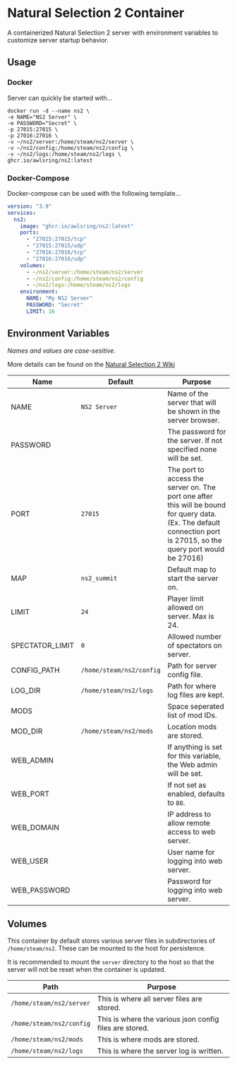 # Natural Selection 2 Container

A containerized Natural Selection 2 server with environment variables to customize server startup behavior.

## Usage

### Docker

Server can quickly be started with...

```shell
docker run -d --name ns2 \
-e NAME="NS2 Server" \
-e PASSWORD="Secret" \
-p 27015:27015 \
-p 27016:27016 \
-v ~/ns2/server:/home/steam/ns2/server \
-v ~/ns2/config:/home/steam/ns2/config \
-v ~/ns2/logs:/home/steam/ns2/logs \
ghcr.io/awlsring/ns2:latest
```

### Docker-Compose

Docker-compose can be used with the following template...

```yaml
version: "3.9"
services:
  ns2:
    image: "ghcr.io/awlsring/ns2:latest"
    ports:
      - "27015:27015/tcp"
      - "27015:27015/udp"
      - "27016:27016/tcp"
      - "27016:27016/udp"
    volumes:
      - ~/ns2/server:/home/steam/ns2/server
      - ~/ns2/config:/home/steam/ns2/config
      - ~/ns2/logs:/home/steam/ns2/logs
    environment:
      NAME: "My NS2 Server"
      PASSWORD: "Secret"
      LIMIT: 16
```


## Environment Variables

_Names and values are case-sesitive._

More details can be found on the [Natural Selection 2 Wiki](https://naturalselection.fandom.com/wiki/Dedicated_Server)

| Name            | Default             | Purpose                                                                                                                                                                                                                   |
| --------------- | ------------------- | ------------------------------------------------------------------------------------------------------------------------------------------------------------------------------------------------------------------------- |
| NAME     | `NS2 Server`               | Name of the server that will be shown in the server browser.                                                                                                                                                              |
| PASSWORD        |                     | The password for the server. If not specified none will be set.                                                                                                                                                           |
| PORT            | `27015`             | The port to access the server on. The port one after this will be bound for query data. (Ex. The default connection port is 27015, so the query port would be 27016)                                                      |
| MAP             | `ns2_summit`        | Default map to start the server on.                                                                                                                                                                                       |
| LIMIT           | `24`                | Player limit allowed on server. Max is 24.                                                                                                                                                                                |
| SPECTATOR_LIMIT | `0`                 | Allowed number of spectators on server.                                                                                                                                                                                   |
| CONFIG_PATH     | `/home/steam/ns2/config`                    | Path for server config file.                                                                                                                                                                                              |
| LOG_DIR         |      `/home/steam/ns2/logs`                | Path for where log files are kept.                                                                                                                                                                                                         |
| MODS            |                     | Space seperated list of mod IDs.                                                                                                                                                                                          |
| MOD_DIR     |      `/home/steam/ns2/mods`                | Location mods are stored.                                                                                                                                                                                                 |
| WEB_ADMIN       |                     | If anything is set for this variable, the Web admin will be set.                                                                                                                                                          |
| WEB_PORT       |                     | If not set as enabled, defaults to `80`.                                                                                                                                                          |
| WEB_DOMAIN      |                     | IP address to allow remote access to web server.                                                                                                                                                                          |
| WEB_USER        |                     | User name for logging into web server.                                                                                                                                                                                    |
| WEB_PASSWORD    |                     | Password for logging into web server.                                                                                                                                                                                     |

## Volumes

This container by default stores various server files in subdirectories of `/home/steam/ns2`. These can be mounted to the host for persistence.

It is recommended to mount the `server` directory to the host so that the server will not be reset when the container is updated.

| Path | Purpose |
| ---- | ------- |
| `/home/steam/ns2/server` | This is where all server files are stored. |
| `/home/steam/ns2/config` | This is where the various json config files are stored. |
| `/home/steam/ns2/mods` | This is where mods are stored. |
| `/home/steam/ns2/logs` | This is where the server log is written. |
